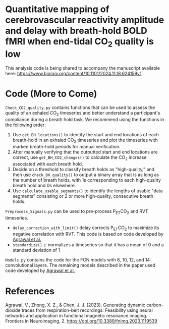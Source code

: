 # Quantitative mapping of cerebrovascular reactivity amplitude and delay with breath-hold BOLD fMRI when end-tidal CO<sub>2</sub> quality is low
This analysis code is being shared to accompany the manuscript available here: https://www.biorxiv.org/content/10.1101/2024.11.18.624159v1

# Code (More to Come)

`Check_CO2_quality.py` contains functions that can be used to assess the quality of an exhaled CO<sub>2</sub> timeseries and better understand a participant's compliance during a breath hold task. We recommend using the functions in the following order:

1. Use `get_BH_locations()` to identify the start and end locations of each breath-hold in an exhaled CO<sub>2</sub> timeseries and plot the timeseries with marked breath-hold periods for manual verification.
2. After manually verifying that the outputted start and end locations are correct, use `get_BH_CO2_changes()` to calculate the CO<sub>2</sub> increase associated with each breath hold. 
3. Decide on a threshold to classify breath holds as "high-quality," and then use `check_BH_quality()` to output a binary array that is as long as the number of breath holds, with 1s corresponding to each high-quality breath hold and 0s elsewhere.
4. Use `calculate_usable_segments()` to identify the lengths of usable "data segments" consisting or 2 or more high-quality, consecutive breath holds.

`Preprocess_Signals.py` can be used to pre-process P<sub>ET</sub>CO<sub>2</sub> and RVT timeseries. 
* `delay_correction_with_limit()` delay corrects P<sub>ET</sub>CO<sub>2</sub> to maximize its negative correlation with RVT. This code is based on code developed by [Agrawal et al.](https://github.com/vismayagrawal/RESPCO/blob/main/code/utils.py)
* `standardize()` z-normalizes a timeseries so that it has a mean of 0 and a standard deviation of 1

`Models.py` contains the code for the FCN models with 8, 10, 12, and 14 convolutional layers. The remaining models described in the paper used code developed by [Agrawal et al.]([https://github.com/vismayagrawal/RESPCO/blob/main/code/utils.py](https://github.com/vismayagrawal/RESPCO/blob/main/code/models.py))

# References
Agrawal, V., Zhong, X. Z., & Chen, J. J. (2023). Generating dynamic carbon-dioxide traces from respiration-belt recordings: Feasibility using neural networks and application in functional magnetic resonance imaging. Frontiers in Neuroimaging, 2. https://doi.org/10.3389/fnimg.2023.1119539
